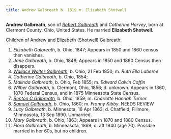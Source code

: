 ```yaml
---
title: Andrew Galbreath b. 1819 m. Elizabeth Shotwell
---
```


**Andrew Galbreath**, son of [*Robert Galbreath*](galbreath-robert-1778.md) and *Catherine Harvey*, born at Clermont County, Ohio, United States.  He married **Elizabeth Shotwell**.

Children of Andrew and Elizabeth (Shotwell) Galbreath:

1. *Elizabeth Galbreath*, b. Ohio, 1847; Appears in 1850 and 1860 census then vanishes.
2. *Jane Galbreath*, b. Ohio, 1848; Appears in 1850 and 1860 Census then disappers.
3. [*Wallace Walter Galbreath*](galbreath-wallace-walter-1850.md), b. Ohio, 21 Feb 1850; m. *Ruth Ella Laberee*
4. *Catherine Galbreath*, b. Ohio, 1854;
5. *Malinda Galbreath*, b. Ohio, Feb 1855; m. *Edward Calvin Coffin*
6. *Wilber Galbreath*, b. Clermont, Ohio, 1856; d. unknown.  Appears in 1860, 1870 Federal Census, and in 1875 Minneasota State Census.
7. [*Benton C Galbreath*](galbreath-benton-c-1859.md), b. Ohio, 1859;  m. *Charlotte Hannah Turner*
8. [*Samuel Galbreath*](galbreath-samuel-1860.md), b. Ohio, 1860; m. *Franny Kibby*. NEEDS REVIEW
9. *Lucy Galbreath*, b. Minnesota, 16 Apr 1863; d. Chatfield, Fillmore, Minneasota, 13 Sep 1890.  Unmarried.
10. *Mary Galbreath*, b. Ohio, 1863; Appears in 1870 and 1880 Census.
11. *Flora Galbreath*, b. Minneasota, 1869;  d. aft 1940 (age 70).  Possible married in her 60s, but no children.
